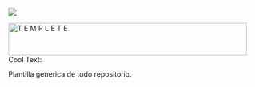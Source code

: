 ![](http://www.bettshow.com/library_5/1738756_assocImage_2.png?rndUUID=935D8560-F6D9-649D-B65F22B5D35C8F97)

<a href="https://cooltext.com"><img src="https://images.cooltext.com/4970280.png" width="477" height="65" alt="T E M P L E T E" /></a>
<a href="http://cooltext.com" target="_top"><img src="https://cooltext.com/images/ct_pixel.gif" width="80" height="15" alt="Cool Text: Logo and Graphics Generator" border="0" /></a>

Plantilla generica de todo repositorio.


